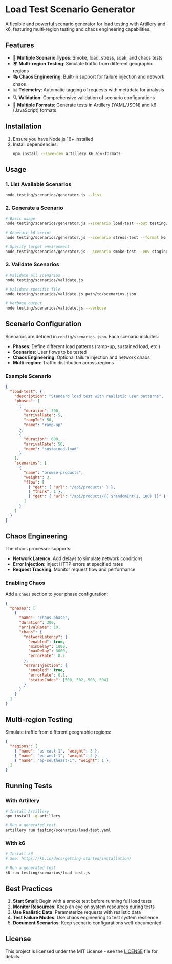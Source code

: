 # Load Test Scenario Generator

A flexible and powerful scenario generator for load testing with Artillery and k6, featuring multi-region testing and chaos engineering capabilities.

## Features

- 🚀 **Multiple Scenario Types**: Smoke, load, stress, soak, and chaos tests
- 🌍 **Multi-region Testing**: Simulate traffic from different geographic regions
- 🎭 **Chaos Engineering**: Built-in support for failure injection and network chaos
- 📊 **Telemetry**: Automatic tagging of requests with metadata for analysis
- 🔍 **Validation**: Comprehensive validation of scenario configurations
- 🔄 **Multiple Formats**: Generate tests in Artillery (YAML/JSON) and k6 (JavaScript) formats

## Installation

1. Ensure you have Node.js 16+ installed
2. Install dependencies:
   ```bash
   npm install --save-dev artillery k6 ajv-formats
   ```

## Usage

### 1. List Available Scenarios

```bash
node testing/scenarios/generator.js --list
```

### 2. Generate a Scenario

```bash
# Basic usage
node testing/scenarios/generator.js --scenario load-test --out testing/scenarios/

# Generate k6 script
node testing/scenarios/generator.js --scenario stress-test --format k6 --out testing/scenarios/

# Specify target environment
node testing/scenarios/generator.js --scenario smoke-test --env staging --out testing/scenarios/
```

### 3. Validate Scenarios

```bash
# Validate all scenarios
node testing/scenarios/validate.js

# Validate specific file
node testing/scenarios/validate.js path/to/scenarios.json

# Verbose output
node testing/scenarios/validate.js --verbose
```

## Scenario Configuration

Scenarios are defined in `config/scenarios.json`. Each scenario includes:

- **Phases**: Define different load patterns (ramp-up, sustained load, etc.)
- **Scenarios**: User flows to be tested
- **Chaos Engineering**: Optional failure injection and network chaos
- **Multi-region**: Traffic distribution across regions

### Example Scenario

```json
{
  "load-test": {
    "description": "Standard load test with realistic user patterns",
    "phases": [
      {
        "duration": 300,
        "arrivalRate": 5,
        "rampTo": 50,
        "name": "ramp-up"
      },
      {
        "duration": 600,
        "arrivalRate": 50,
        "name": "sustained-load"
      }
    ],
    "scenarios": [
      {
        "name": "browse-products",
        "weight": 3,
        "flow": [
          { "get": { "url": "/api/products" } },
          { "think": 1 },
          { "get": { "url": "/api/products/{{ $randomInt(1, 100) }}" } }
        ]
      }
    ]
  }
}
```

## Chaos Engineering

The chaos processor supports:

- **Network Latency**: Add delays to simulate network conditions
- **Error Injection**: Inject HTTP errors at specified rates
- **Request Tracking**: Monitor request flow and performance

### Enabling Chaos

Add a `chaos` section to your phase configuration:

```json
{
  "phases": [
    {
      "name": "chaos-phase",
      "duration": 300,
      "arrivalRate": 10,
      "chaos": {
        "networkLatency": {
          "enabled": true,
          "minDelay": 1000,
          "maxDelay": 3000,
          "errorRate": 0.2
        },
        "errorInjection": {
          "enabled": true,
          "errorRate": 0.1,
          "statusCodes": [500, 502, 503, 504]
        }
      }
    }
  ]
}
```

## Multi-region Testing

Simulate traffic from different geographic regions:

```json
{
  "regions": [
    { "name": "us-east-1", "weight": 3 },
    { "name": "eu-west-1", "weight": 2 },
    { "name": "ap-southeast-1", "weight": 1 }
  ]
}
```

## Running Tests

### With Artillery

```bash
# Install Artillery
npm install -g artillery

# Run a generated test
artillery run testing/scenarios/load-test.yaml
```

### With k6

```bash
# Install k6
# See: https://k6.io/docs/getting-started/installation/

# Run a generated test
k6 run testing/scenarios/load-test.js
```

## Best Practices

1. **Start Small**: Begin with a smoke test before running full load tests
2. **Monitor Resources**: Keep an eye on system resources during tests
3. **Use Realistic Data**: Parameterize requests with realistic data
4. **Test Failure Modes**: Use chaos engineering to test system resilience
5. **Document Scenarios**: Keep scenario configurations well-documented

## License

This project is licensed under the MIT License - see the [LICENSE](LICENSE) file for details.
